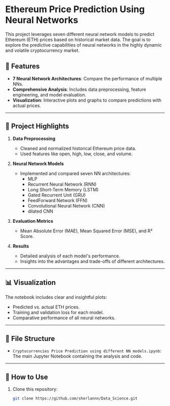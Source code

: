 # Ethereum Price Prediction Using Neural Networks  

This project leverages seven different neural network models to predict Ethereum (ETH) prices based on historical market data. The goal is to explore the predictive capabilities of neural networks in the highly dynamic and volatile cryptocurrency market.  

## 🌟 Features  
- **7 Neural Network Architectures**: Compare the performance of multiple NNs.  
- **Comprehensive Analysis**: Includes data preprocessing, feature engineering, and model evaluation.  
- **Visualization**: Interactive plots and graphs to compare predictions with actual prices.  

---

## 🚀 Project Highlights  

1. **Data Preprocessing**  
   - Cleaned and normalized historical Ethereum price data.  
   - Used features like open, high, low, close, and volume.  

2. **Neural Network Models**  
   - Implemented and compared seven NN architectures:  
     - MLP  
     - Recurrent Neural Network (RNN)  
     - Long Short-Term Memory (LSTM)  
     - Gated Recurrent Unit (GRU)  
     - FeedForward Network (FFN) 
     - Convolutional Neural Network (CNN)  
     - dilated CNN  

3. **Evaluation Metrics**  
   - Mean Absolute Error (MAE), Mean Squared Error (MSE), and R² Score.  

4. **Results**  
   - Detailed analysis of each model's performance.  
   - Insights into the advantages and trade-offs of different architectures.  

---

## 📊 Visualization  

The notebook includes clear and insightful plots:  
- Predicted vs. actual ETH prices.  
- Training and validation loss for each model.  
- Comparative performance of all neural networks.

---

## 📂 File Structure  

- `Cryptocurrencies Price Prediction using different NN models.ipynb`: The main Jupyter Notebook containing the analysis and code.  

---

## 📖 How to Use  

1. Clone this repository:  
   ```bash  
   git clone https://github.com/sherlannn/Data_Science.git  
